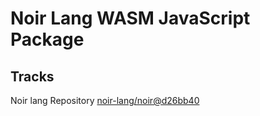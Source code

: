 # Noir Lang WASM JavaScript Package

## Tracks
Noir lang Repository [noir-lang/noir@d26bb40](https://github.com/noir-lang/noir/tree/d26bb40ce0f505090d13423d698af44df7ca0460)
